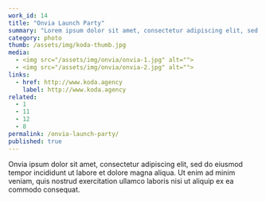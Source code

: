 ```yaml
---
work_id: 14
title: "Onvia Launch Party"
summary: "Lorem ipsum dolor sit amet, consectetur adipiscing elit, sed do eiusmod tempor incididunt ut labore et dolore magna aliqua. Ut enim ad minim veniam, quis nostrud exercitation"
category: photo
thumb: /assets/img/koda-thumb.jpg
media:
  - <img src="/assets/img/onvia/onvia-1.jpg" alt="">
  - <img src="/assets/img/onvia/onvia-2.jpg" alt="">
links:
  - href: http://www.koda.agency
    label: http://www.koda.agency
related:
  - 1
  - 11
  - 12
  - 8
permalink: /onvia-launch-party/
published: true
---
```

Onvia ipsum dolor sit amet, consectetur adipiscing elit, sed do eiusmod tempor incididunt ut labore et dolore magna aliqua. Ut enim ad minim veniam, quis nostrud exercitation ullamco laboris nisi ut aliquip ex ea commodo consequat.
